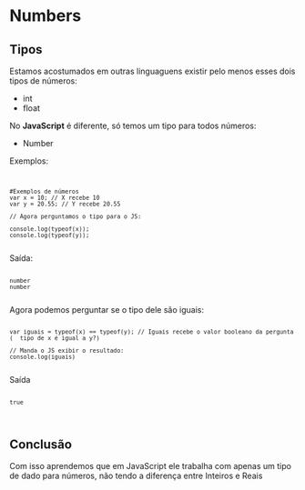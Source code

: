 # Numbers
 
## Tipos
<p>Estamos acostumados em outras linguaguens existir pelo menos esses dois tipos de números:</p>
<ul>
    <li>int</li>
    <li>float</li>
</ul>
<p> No <b>JavaScript</b> é diferente, só temos um tipo para todos números:
 <ul>
   <li>Number</li>
</ul>

Exemplos:
<code>
  
    #Exemplos de números
    var x = 10; // X recebe 10
    var y = 20.55; // Y recebe 20.55
    
    // Agora perguntamos o tipo para o JS:
    
    console.log(typeof(x));
    console.log(typeof(y));
    
</code>
Saída:
<code>
  
    number
    number
  
</code>
Agora podemos perguntar se o tipo dele são iguais:
<code>
  
    var iguais = typeof(x) == typeof(y); // Iguais recebe o valor booleano da pergunta (  tipo de x é igual a y?)
    
    // Manda o JS exibir o resultado:
    console.log(iguais)
    
</code>
Saída
<code>
  
    true
    
</code>

## Conclusão
<p>
  Com isso aprendemos que em JavaScript ele trabalha com apenas um tipo de dado para números,
  não tendo a diferença entre Inteiros e Reais
</p>
